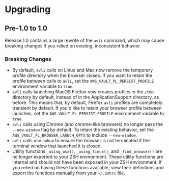 # Upgrading

## Pre-1.0 to 1.0

Release 1.0 contains a large rewrite of the `avli` command, which may cause breaking changes if you relied on existing,
inconsistent behavior.

### Breaking Changes

- By default, `avli` calls on Linux and Mac now remove the temporary profile directory when the browser closes. If you
  want to retain the profile between calls to `avli`, set the `AWS_VAULT_PL_PERSIST_PROFILE` environment variable to
  `true`.
- `avli` calls launching MacOS Firefox now creates profiles in the `/tmp` directory by default, instead of in the
  ApplicationSupport directory, as before. This means that, by default, Firefox `avli` profiles are completely transient
  by default. If you'd like to retain your browser profile between launches, set the `AWS_VAULT_PL_PERSIST_PROFILE`
  environment variable to `true`.
- `avli` calls using Chrome (and chrome-like browsers) no longer pass the `--new-window` flag by default. To retain the
  existing behavior, set the `AWS_VAULT_PL_BROWSER_LAUNCH_OPTS` to include `--new-window`.
- `avli` calls use `nohup` to ensure the browser is not terminated if the terminal window that launched it is closed.
- Utility functions `_using_osx()`, `_using_linux()`, and `_find_browser()` are no longer exported to your ZSH
  environment. These utility functions are internal and should not have been exposed in your ZSH environment. If you
  relied on having these functions available, view their definitions and export the functions manually from your
  `~/.zshrc` file.

